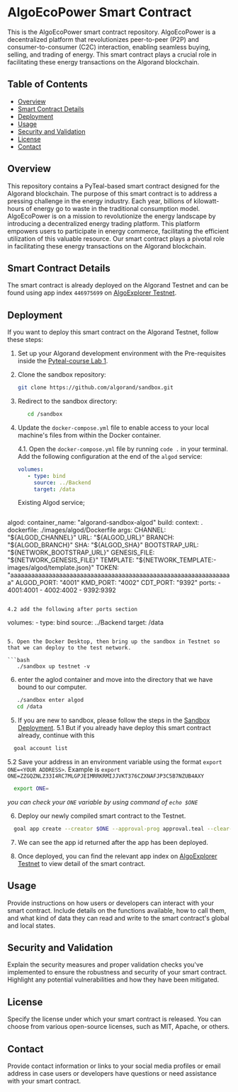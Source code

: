 # AlgoEcoPower Smart Contract 

This is the AlgoEcoPower smart contract repository. AlgoEcoPower is a decentralized platform that revolutionizes peer-to-peer (P2P) and consumer-to-consumer (C2C) interaction, enabling seamless buying, selling, and trading of energy. This smart contract plays a crucial role in facilitating these energy transactions on the Algorand blockchain.

## Table of Contents

- [Overview](#overview)
- [Smart Contract Details](#smart-contract-details)
- [Deployment](#deployment)
- [Usage](#usage)
- [Security and Validation](#security-and-validation)
- [License](#license)
- [Contact](#contact)

## Overview
This repository contains a PyTeal-based smart contract designed for the Algorand blockchain. 
The purpose of this smart contract is to address a pressing challenge in the energy industry. 
Each year, billions of kilowatt-hours of energy go to waste in the traditional consumption model. 
AlgoEcoPower is on a mission to revolutionize the energy landscape by introducing a decentralized energy trading platform. 
This platform empowers users to participate in energy commerce, facilitating the efficient utilization of this valuable resource.
Our smart contract plays a pivotal role in facilitating these energy transactions on the Algorand blockchain.

## Smart Contract Details

The smart contract is already deployed on the Algorand Testnet and can be found using app index `446975699` on [AlgoExplorer Testnet](https://testnet.algoexplorer.io/).

## Deployment

If you want to deploy this smart contract on the Algorand Testnet, follow these steps:

1. Set up your Algorand development environment with the Pre-requisites inside the [Pyteal-course Lab 1](https://github.com/Algo-Hub-io/pyteal-course/tree/main/Lab1).

2. Clone the sandbox repository:

   ```bash
   git clone https://github.com/algorand/sandbox.git
   ```

3. Redirect to the sandbox directory:
   ```bash
      cd /sandbox
   ```

4. Update the `docker-compose.yml` file to enable access to your local machine's files from within the Docker container.

   4.1. Open the `docker-compose.yml` file by running `code .` in your terminal. Add the following configuration at the end of the `algod` service:

   ```yaml
   volumes:
      - type: bind
        source: ../Backend
        target: /data
   ```
   Existing Algod service;
   ```
  algod:
    container_name: "algorand-sandbox-algod"
    build:
      context: .
      dockerfile: ./images/algod/Dockerfile
      args:
        CHANNEL: "${ALGOD_CHANNEL}"
        URL: "${ALGOD_URL}"
        BRANCH: "${ALGOD_BRANCH}"
        SHA: "${ALGOD_SHA}"
        BOOTSTRAP_URL: "${NETWORK_BOOTSTRAP_URL}"
        GENESIS_FILE: "${NETWORK_GENESIS_FILE}"
        TEMPLATE: "${NETWORK_TEMPLATE:-images/algod/template.json}"
        TOKEN: "aaaaaaaaaaaaaaaaaaaaaaaaaaaaaaaaaaaaaaaaaaaaaaaaaaaaaaaaaaaaaaaa"
        ALGOD_PORT: "4001"
        KMD_PORT: "4002"
        CDT_PORT: "9392"
    ports:
      - 4001:4001
      - 4002:4002
      - 9392:9392
```

4.2 add the following after ports section

```
volumes:
      - type: bind
        source: ../Backend
        target: /data
```

5. Open the Docker Desktop, then bring up the sandbox in Testnet so that we can deploy to the test network.

```bash
   ./sandbox up testnet -v
```

6. enter the aglod container and move into the directory that we have bound to our computer.

```bash
   ./sandbox enter algod
   cd /data
```

5. If you are new to sandbox, please follow the steps in the [Sandbox Deployment](https://github.com/Algo-Hub-io/pyteal-course/blob/main/Lab2/sandboxDeploy.md).
   5.1 But if you already have deploy this smart contract already, continue with this
```bash
  goal account list
```
  5.2 Save your address in an environment variable using the format `export ONE=<YOUR ADDRESS>`. Example is `export ONE=ZZGQZNLZ33I4RC7MLGPJEIMRRKRMIJJVKT376CZXNAFJP3C5B7NZUB4AXY` 
```bash
  export ONE=
```
*you can check your `ONE` variable by using command of `echo $ONE`*
   
6. Deploy our newly compiled smart contract to the Testnet.

```bash
  goal app create --creator $ONE --approval-prog approval.teal --clear-prog clear.teal --global-ints 8 --global-byteslices 0 --local-ints 4 --local-byteslices 0
```

7. We can see the app id returned after the app has been deployed.

8. Once deployed, you can find the relevant app index on [AlgoExplorer Testnet](https://testnet.algoexplorer.io/) to view detail of the smart contract.

## Usage

Provide instructions on how users or developers can interact with your smart contract. Include details on the functions available, how to call them, and what kind of data they can read and write to the smart contract's global and local states.

## Security and Validation

Explain the security measures and proper validation checks you've implemented to ensure the robustness and security of your smart contract. Highlight any potential vulnerabilities and how they have been mitigated.

## License

Specify the license under which your smart contract is released. You can choose from various open-source licenses, such as MIT, Apache, or others.

## Contact

Provide contact information or links to your social media profiles or email address in case users or developers have questions or need assistance with your smart contract.

